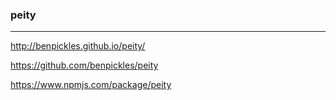 ### peity
---

http://benpickles.github.io/peity/

https://github.com/benpickles/peity

https://www.npmjs.com/package/peity


